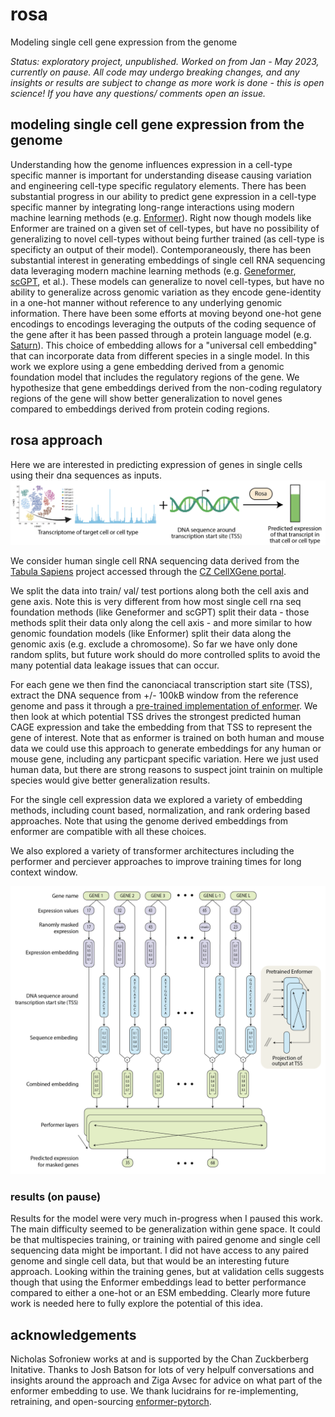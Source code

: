 # rosa

Modeling single cell gene expression from the genome

*Status: exploratory project, unpublished. Worked on from Jan - May 2023, currently on pause. All code may undergo breaking changes, and any insights or results are subject to change as more work is done - this is open science! If you have any questions/ comments open an issue.*

## modeling single cell gene expression from the genome

Understanding how the genome influences expression in a cell-type specific manner is important for understanding disease causing variation and engineering cell-type specific regulatory elements. There has been substantial progress in our ability to predict gene expression in a cell-type specific manner by integrating long-range interactions using modern machine learning methods (e.g. [Enformer](https://www.nature.com/articles/s41592-021-01252-x)). Right now though models like Enformer are trained on a given set of cell-types, but have no possibility of generalizing to novel cell-types without being further trained (as cell-type is specificty an output of their model). Contemporaneously, there has been substantial interest in generating embeddings of single cell RNA sequencing data leveraging modern machine learning methods (e.g. [Geneformer](https://www.nature.com/articles/s41586-023-06139-9), [scGPT](https://www.biorxiv.org/content/10.1101/2023.04.30.538439v2), et al.). These models can generalize to novel cell-types, but have no ability to generalize across genomic variation as they encode gene-identity in a one-hot manner without reference to any underlying genomic information. There have been some efforts at moving beyond one-hot gene encodings to encodings leveraging the outputs of the coding sequence of the gene after it has been passed through a protein language model (e.g. [Saturn](https://www.biorxiv.org/content/10.1101/2023.02.03.526939v2)). This choice of embedding allows for a "universal cell embedding" that can incorporate data from different species in a single model. In this work we explore using a gene embedding derived from a genomic foundation model that includes the regulatory regions of the gene. We hypothesize that gene embeddings derived from the non-coding regulatory regions of the gene will show better generalization to novel genes compared to embeddings derived from protein coding regions.


## rosa approach

Here we are interested in predicting expression of genes in single cells using their dna sequences as inputs. 
![Transcriptome + DNA](assets/intro.png)

We consider human single cell RNA sequencing data derived from the [Tabula Sapiens](https://tabula-sapiens-portal.ds.czbiohub.org/) project accessed through the [CZ CellXGene portal](https://cellxgene.cziscience.com/).

We split the data into train/ val/ test portions along both the cell axis and gene axis. Note this is very different from how most single cell rna seq foundation methods (like Geneformer and scGPT) split their data - those methods split their data only along the cell axis - and more similar to how genomic foundation models (like Enformer) split their data along the genomic axis (e.g. exclude a chromosome). So far we have only done random splits, but future work should do more controlled splits to avoid the many potential data leakage issues that can occur.

For each gene we then find the canonciacal transcription start site (TSS), extract the DNA sequence from +/- 100kB window from the reference genome and pass it through a [pre-trained implementation of enformer](https://github.com/lucidrains/enformer-pytorch). We then look at which potential TSS drives the strongest predicted human CAGE expression and take the embedding from that TSS to represent the gene of interest. Note that as enformer is trained on both human and mouse data we could use this approach to generate embeddings for any human or mouse gene, including any particpant specific variation. Here we just used human data, but there are strong reasons to suspect joint trainin on multiple species would give better generalization results.

For the single cell expression data we explored a variety of embedding methods, including count based, normalization, and rank ordering based approaches. Note that using the genome derived embeddings from enformer are compatible with all these choices.

We also explored a variety of transformer architectures including the performer and perciever approaches to improve training times for long context window.

![Alt text](assets/model.png)

### results (on pause)

Results for the model were very much in-progress when I paused this work. The main difficulty seemed to be generalization within gene space. It could be that multispecies training, or training with paired genome and single cell sequencing data might be important. I did not have access to any paired genome and single cell data, but that would be an interesting future approach. Looking within the training genes, but at validation cells suggests though that using the Enformer embeddings lead to better performance compared to either a one-hot or an ESM embedding. Clearly more future work is needed here to fully explore the potential of this idea.

## acknowledgements

Nicholas Sofroniew works at and is supported by the Chan Zuckberberg Initative. Thanks to Josh Batson for lots of very helpulf conversations and insights around the approach and Ziga Avsec for advice on what part of the enformer embedding to use. We thank lucidrains for re-implementing, retraining, and open-sourcing [enformer-pytorch](https://github.com/lucidrains/enformer-pytorch).
